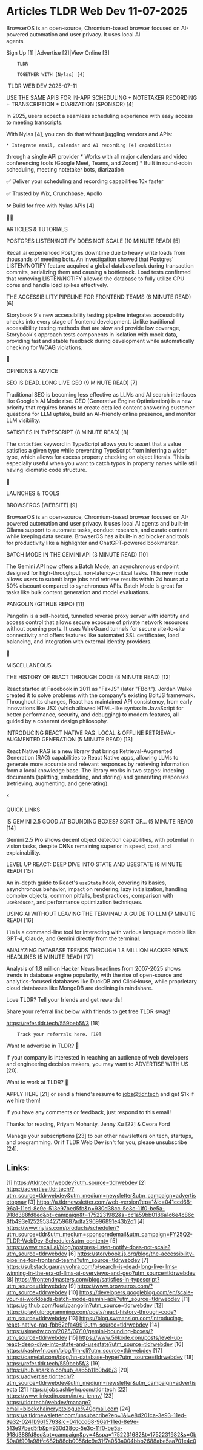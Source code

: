 # Articles TLDR Web Dev 11-07-2025

BrowserOS is an open-source, Chromium-based browser focused on
AI-powered automation and user privacy. It uses local AI
agents ‌ ‌ ‌ ‌ ‌ ‌ ‌ ‌ ‌ ‌ ‌ ‌ ‌ ‌ ‌ ‌ ‌ ‌ ‌ ‌ ‌ ‌ ‌ ‌ ‌ ‌  ‌ ‌ ‌ ‌ ‌ ‌ ‌ ‌ ‌ ‌ ‌ ‌ ‌ ‌ ‌ ‌ ‌ ‌ ‌ ‌ ‌ ‌ ‌ ‌ ‌ ‌ 


 Sign Up [1] |Advertise [2]|View Online [3] 

		TLDR

		TOGETHER WITH [Nylas] [4]

 TLDR WEB DEV 2025-07-11

 USE THE SAME APIS FOR IN-APP SCHEDULING + NOTETAKER RECORDING +
TRANSCRIPTION + DIARIZATION (SPONSOR) [4] 

 In 2025, users expect a seamless scheduling experience with easy
access to meeting transcripts.

With Nylas [4], you can do that without juggling vendors and APIs:

 	* Integrate email, calendar and AI recording [4] capabilities
through a single API provider
 	* Works with all major calendars and video conferencing tools
(Google Meet, Teams, and Zoom)
 	* Built in round-robin scheduling, meeting notetaker bots,
diarization

✅ Deliver your scheduling and recording capabilities 10x faster

✅ Trusted by Wix, Crunchbase, Apollo

⚒️ Build for free with Nylas APIs [4]

🧑‍💻 

ARTICLES & TUTORIALS

 POSTGRES LISTEN/NOTIFY DOES NOT SCALE (10 MINUTE READ) [5] 

 Recall.ai experienced Postgres downtime due to heavy write loads from
thousands of meeting bots. An investigation showed that Postgres'
LISTEN/NOTIFY feature acquired a global database lock during
transaction commits, serializing them and causing a bottleneck. Load
tests confirmed that removing LISTEN/NOTIFY allowed the database to
fully utilize CPU cores and handle load spikes effectively. 

 THE ACCESSIBILITY PIPELINE FOR FRONTEND TEAMS (6 MINUTE READ) [6] 

 Storybook 9's new accessibility testing pipeline integrates
accessibility checks into every stage of frontend development. Unlike
traditional accessibility testing methods that are slow and provide
low coverage, Storybook's approach tests components in isolation with
mock data, providing fast and stable feedback during development while
automatically checking for WCAG violations. 

🧠 

OPINIONS & ADVICE

 SEO IS DEAD. LONG LIVE GEO (9 MINUTE READ) [7] 

 Traditional SEO is becoming less effective as LLMs and AI search
interfaces like Google's AI Mode rise. GEO (Generative Engine
Optimization) is a new priority that requires brands to create
detailed content answering customer questions for LLM uptake, build an
AI-friendly online presence, and monitor LLM visibility. 

 SATISFIES IN TYPESCRIPT (8 MINUTE READ) [8] 

 The `satisfies` keyword in TypeScript allows you to assert that a
value satisfies a given type while preventing TypeScript from
inferring a wider type, which allows for excess property checking on
object literals. This is especially useful when you want to catch
typos in property names while still having idiomatic code structure. 

🚀 

LAUNCHES & TOOLS

 BROWSEROS (WEBSITE) [9] 

 BrowserOS is an open-source, Chromium-based browser focused on
AI-powered automation and user privacy. It uses local AI agents and
built-in Ollama support to automate tasks, conduct research, and
curate content while keeping data secure. BrowserOS has a built-in ad
blocker and tools for productivity like a highlighter and
ChatGPT-powered bookmarker. 

 BATCH MODE IN THE GEMINI API (3 MINUTE READ) [10] 

 The Gemini API now offers a Batch Mode, an asynchronous endpoint
designed for high-throughput, non-latency-critical tasks. This new
mode allows users to submit large jobs and retrieve results within 24
hours at a 50% discount compared to synchronous APIs. Batch Mode is
great for tasks like bulk content generation and model evaluations. 

 PANGOLIN (GITHUB REPO) [11] 

 Pangolin is a self-hosted, tunneled reverse proxy server with
identity and access control that allows secure exposure of private
network resources without opening ports. It uses WireGuard tunnels for
secure site-to-site connectivity and offers features like automated
SSL certificates, load balancing, and integration with external
identity providers. 

🎁 

MISCELLANEOUS

 THE HISTORY OF REACT THROUGH CODE (8 MINUTE READ) [12] 

 React started at Facebook in 2011 as "FaxJS" (later "FBolt"). Jordan
Walke created it to solve problems with the company's existing BoltJS
framework. Throughout its changes, React has maintained API
consistency, from early innovations like JSX (which allowed HTML-like
syntax in JavaScript for better performance, security, and debugging)
to modern features, all guided by a coherent design philosophy. 

 INTRODUCING REACT NATIVE RAG: LOCAL & OFFLINE RETRIEVAL-AUGMENTED
GENERATION (5 MINUTE READ) [13] 

 React Native RAG is a new library that brings Retrieval-Augmented
Generation (RAG) capabilities to React Native apps, allowing LLMs to
generate more accurate and relevant responses by retrieving
information from a local knowledge base. The library works in two
stages: indexing documents (splitting, embedding, and storing) and
generating responses (retrieving, augmenting, and generating). 

⚡ 

QUICK LINKS

 IS GEMINI 2.5 GOOD AT BOUNDING BOXES? SORT OF… (5 MINUTE READ) [14]


 Gemini 2.5 Pro shows decent object detection capabilities, with
potential in vision tasks, despite CNNs remaining superior in speed,
cost, and explainability. 

 LEVEL UP REACT: DEEP DIVE INTO STATE AND USESTATE (8 MINUTE READ)
[15] 

 An in-depth guide to React's `useState` hook, covering its basics,
asynchronous behavior, impact on rendering, lazy initialization,
handling complex objects, common pitfalls, best practices, comparison
with `useReducer`, and performance optimization techniques. 

 USING AI WITHOUT LEAVING THE TERMINAL: A GUIDE TO LLM (7 MINUTE READ)
[16] 

 `llm` is a command-line tool for interacting with various language
models like GPT-4, Claude, and Gemini directly from the terminal. 

 ANALYZING DATABASE TRENDS THROUGH 1.8 MILLION HACKER NEWS HEADLINES
(5 MINUTE READ) [17] 

 Analysis of 1.8 million Hacker News headlines from 2007-2025 shows
trends in database engine popularity, with the rise of open-source and
analytics-focused databases like DuckDB and ClickHouse, while
proprietary cloud databases like MongoDB are declining in mindshare. 

Love TLDR? Tell your friends and get rewards!

 Share your referral link below with friends to get free TLDR swag! 

 https://refer.tldr.tech/559beb5f/3 [18] 

		Track your referrals here. [19]

Want to advertise in TLDR? 📰

 If your company is interested in reaching an audience of web
developers and engineering decision makers, you may want to ADVERTISE
WITH US [20]. 

Want to work at TLDR? 💼

 APPLY HERE [21] or send a friend's resume to jobs@tldr.tech and get
$1k if we hire them! 

 If you have any comments or feedback, just respond to this email! 

Thanks for reading, 
Priyam Mohanty, Jenny Xu [22] & Ceora Ford 

 Manage your subscriptions [23] to our other newsletters on tech,
startups, and programming. Or if TLDR Web Dev isn't for you, please
unsubscribe [24]. 

 

Links:
------
[1] https://tldr.tech/webdev?utm_source=tldrwebdev
[2] https://advertise.tldr.tech/?utm_source=tldrwebdev&utm_medium=newsletter&utm_campaign=advertisetopnav
[3] https://a.tldrnewsletter.com/web-version?ep=1&lc=041ccd68-96a1-11ed-8e9e-513e97bed5fb&p=930d38cc-5e3c-11f0-be5a-918d388fd8ed&pt=campaign&t=1752231982&s=cc1a59bb0186a1c6e4c86c8fb493e125295342759687adfa296996891e43b2d1
[4] https://www.nylas.com/products/scheduler/?utm_source=tldr&utm_medium=sponsoredemail&utm_campaign=FY25Q2-TLDR-WebDev-Scheduler&utm_content=
[5] https://www.recall.ai/blog/postgres-listen-notify-does-not-scale?utm_source=tldrwebdev
[6] https://storybook.js.org/blog/the-accessibility-pipeline-for-frontend-teams?utm_source=tldrwebdev
[7] https://substack.gauravvohra.com/p/search-is-dead-long-live-llms-winning-in-the-era-of-llms-ai-overviews-and-geo?utm_source=tldrwebdev
[8] https://frontendmasters.com/blog/satisfies-in-typescript?utm_source=tldrwebdev
[9] https://www.browseros.com/?utm_source=tldrwebdev
[10] https://developers.googleblog.com/en/scale-your-ai-workloads-batch-mode-gemini-api/?utm_source=tldrwebdev
[11] https://github.com/fosrl/pangolin?utm_source=tldrwebdev
[12] https://playfulprogramming.com/posts/react-history-through-code?utm_source=tldrwebdev
[13] https://blog.swmansion.com/introducing-react-native-rag-fbb62efa4991?utm_source=tldrwebdev
[14] https://simedw.com/2025/07/10/gemini-bounding-boxes/?utm_source=tldrwebdev
[15] https://www.56kode.com/posts/level-up-react-deep-dive-into-state-and-usestate?utm_source=tldrwebdev
[16] https://kashw1n.com/blog/llm-cli?utm_source=tldrwebdev
[17] https://camelai.com/blog/hn-database-hype/?utm_source=tldrwebdev
[18] https://refer.tldr.tech/559beb5f/3
[19] https://hub.sparklp.co/sub_ea65b11b0b46/3
[20] https://advertise.tldr.tech/?utm_source=tldrwebdev&utm_medium=newsletter&utm_campaign=advertisecta
[21] https://jobs.ashbyhq.com/tldr.tech
[22] https://www.linkedin.com/in/xu-jenny/
[23] https://tldr.tech/webdev/manage?email=blockchaincryptologue%40gmail.com
[24] https://a.tldrnewsletter.com/unsubscribe?ep=1&l=e8d201ca-3e93-11ed-9a32-0241b9615763&lc=041ccd68-96a1-11ed-8e9e-513e97bed5fb&p=930d38cc-5e3c-11f0-be5a-918d388fd8ed&pt=campaign&pv=4&spa=1752231682&t=1752231982&s=0b50a0f901a98ffc682b88cb0056dc9e31f7a053a004bbb2688abe5aa701e4c0
